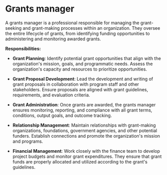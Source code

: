 # Grants manager

A grants manager is a professional responsible for managing the grant-seeking and grant-making processes within an organization. They oversee the entire lifecycle of grants, from identifying funding opportunities to administering and monitoring awarded grants.

**Responsibilities:**

* **Grant Planning**: Identify potential grant opportunities that align with the organization's mission, goals, and programmatic needs. Assess the organization's capacity and resources to prioritize opportunities.

* **Grant Proposal Development**: Lead the development and writing of grant proposals in collaboration with program staff and other stakeholders. Ensure proposals are aligned with grant guidelines, requirements, and evaluation criteria.

* **Grant Administration**: Once grants are awarded, the grants manager ensures monitoring, reporting, and compliance with all grant terms, conditions, output goals, and outcome tracking.

* **Relationship Management**: Maintain relationships with grant-making organizations, foundations, government agencies, and other potential funders. Establish connections and promote the organization's mission and programs.

* **Financial Management**: Work closely with the finance team to develop project budgets and monitor grant expenditures. They ensure that grant funds are properly allocated and utilized according to the grant's guidelines.

